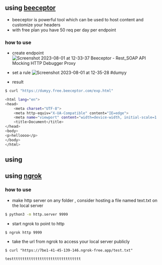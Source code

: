 
## using [beeceptor](https://beeceptor.com/)
- beeceptor is powerful tool which can be used to host content and customize your headers 
- with free plan you have 50 req per day per endpoint

### how to use 
- create endpoint
![Screenshot 2023-08-01 at 12-33-37 Beeceptor - Rest_SOAP API Mocking HTTP Debugger   Proxy](https://github.com/kiro6/penetration-testing-notes/assets/57776872/a23e3ff0-f8c3-4042-85a4-99ca639c0b19)

- set a rule
![Screenshot 2023-08-01 at 12-35-28 #dumyy](https://github.com/kiro6/penetration-testing-notes/assets/57776872/d7558afc-da60-459c-8806-70bdb9805714)

- result
```bash
$ curl "https://dumyy.free.beeceptor.com/exp.html"

<html lang="en">
<head>
    <meta charset="UTF-8">
    <meta http-equiv="X-UA-Compatible" content="IE=edge">
    <meta name="viewport" content="width=device-width, initial-scale=1.0">
    <title>Document</title>
</head>
<body>
<p>helloooo</p>
</body>
</html>
```


## using 


## using [ngrok](https://ngrok.com/download)

### how to use 
- make http server on any folder , consider hosting a file named text.txt on the local server
```bash
$ python3 -m http.server 9999
```

- start ngrok to point to http 
```
$ ngrok http 9999
```

- take the url from ngrok to access your local server publicly
```
$ curl "https://7be1-41-45-139-146.ngrok-free.app/test.txt"

testttttttttttttttttttttttttttttttt
```

